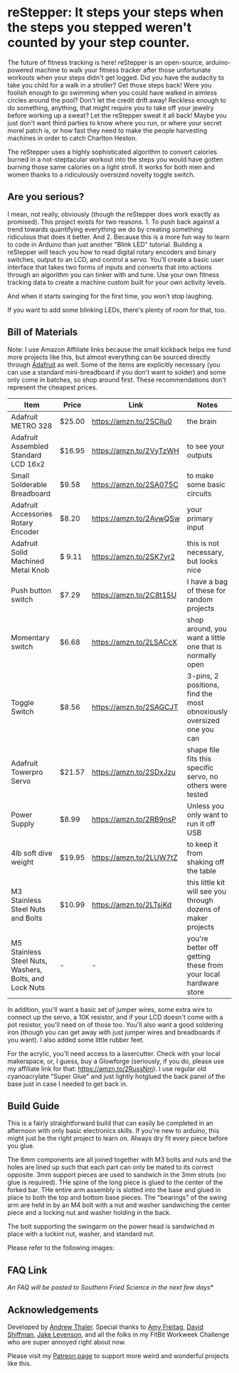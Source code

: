 # reStepper: It steps your steps when the steps you stepped weren't counted by your step counter. 

The future of fitness tracking is here! reStepper is an open-source, arduino-powered machine to walk your fitness tracker after those unfortunate workouts when your steps didn't get logged. Did you have the audacity to take you child for a walk in a stroller? Get those steps back! Were you foolish enough to go swimming when you could have walked in aimless circles around the pool? Don't let the credit drift away! Reckless enough to do something, anything, that might require you to take off your jewelry before working up a sweat? Let the reStepper sweat it all back! Maybe you just don't want third parties to know where you run, or where your secret morel patch is, or how fast they need to make the people harvesting machines in order to catch Charlton Heston. 

The reStepper uses a highly sophisticated algorithm to convert calories burned in a not-steptacular workout into the steps you would have gotten burning those same calories on a light stroll. It works for both men and women thanks to a ridiculously oversized novelty toggle switch. 

## Are you serious?

I mean, not really, obviously (though the reStepper does work exactly as promised). This project exists for two reasons. 1. To push back against a trend towards quantifying everything we do by creating something ridiculous that does it better. And 2. Because this is a more fun way to learn to code in Arduino than just another "Blink LED" tutorial. Building a reStepper will teach you how to read digital rotary encoders and binary switches, output to an LCD, and control a servo. You'll create a basic user interface that takes two forms of inputs and converts that into actions through an algorithm you can tinker with and tune. Use your own fitness tracking data to create a machine custom built for your own activity levels.

And when it starts swinging for the first time, you won't stop laughing.

If you want to add some blinking LEDs, there's plenty of room for that, too. 

## Bill of Materials

Note: I use Amazon Affiliate links because the small kickback helps me fund more projects like this, but almost everything can be sourced directly through [Adafruit](https://www.adafruit.com/) as well. Some of the items are explicitly necessary (you can use a standard mini-breadboard if you don't want to solder) and some only come in batches, so shop around first. These recommendations don't represent the cheapest prices. 

|Item|Price|Link|Notes|
---|---|---|---|
|Adafruit METRO 328 | $25.00 | https://amzn.to/2SClIu0 | the brain |
|Adafruit Assembled Standard LCD 16x2 | $16.95 | https://amzn.to/2VyTzWH | to see your outputs |
|Small Solderable Breadboard | $9.58 | https://amzn.to/2SA075C | to make some basic circuits |
|Adafruit Accessories Rotary Encoder | $8.20 | https://amzn.to/2AvwQSw | your primary input |
|Adafruit Solid Machined Metal Knob | $ 9.11 | https://amzn.to/2SK7yr2 | this is not necessary, but looks nice |
|Push button switch | $7.29 | https://amzn.to/2C8t15U | I have a bag of these for random projects |
|Momentary switch | $6.68 | https://amzn.to/2LSACcX | shop around, you want a little one that is normally open |
|Toggle Switch | $8.56 | https://amzn.to/2SAGCJT | 3-pins, 2 positions, find the most obnoxiously oversized one you can |
|Adafruit Towerpro Servo | $21.57 | https://amzn.to/2SDxJzu | shape file fits this specific servo, no others were tested |
|Power Supply | $8.99 | https://amzn.to/2RB9nsP | Unless you only want to run it off USB |
|4lb soft dive weight | $19.95 | https://amzn.to/2LUW7tZ | to keep it from shaking off the table |
| M3 Stainless Steel Nuts and Bolts | $10.99 | https://amzn.to/2LTsiKd | this little kit will see you through dozens of maker projects |
| M5 Stainless Steel Nuts, Washers, Bolts, and Lock Nuts | - | - | you're better off getting these from your local hardware store |

In addition, you'll want a basic set of jumper wires, some extra wire to connect up the servo, a 10K resistor, and if your LCD doesn't come with a pot resistor, you'll need on of those too. You'll also want a good soldering iron (though you can get away with just jumper wires and breadboards if you want). I also added some little rubber feet. 

For the acrylic, you'll need access to a lasercutter. Check with your local makerspace, or, I guess, buy a Glowforge (seriously, if you do, please use my affiliate link for that: https://amzn.to/2RussNm). I use regular old cyanoacrylate "Super Glue" and just lightly hotglued the back panel of the base just in case I needed to get back in. 

## Build Guide

This is a fairly straightforward build that can easily be completed in an afternoon with only basic electronics skills. If you're new to arduino, this might just be the right project to learn on. Always dry fit every piece before you glue. 

The 6mm components are all joined together with M3 bolts and nuts and the holes are lined up such that each part can only be mated to its correct opposite. 3mm support pieces are used to sandwich in the 3mm struts (no glue is required). THe spine of the long piece is glued to the center of the forked bar. THe entire arm assembly is slotted into the base and glued in place to both the top and bottom base pieces. The "bearings" of the swing arm are held in by an M4 bolt with a nut and washer sandwiching the center piece and a locking nut and washer holding in the back. 

The bolt supporting the swingarm on the power head is sandwiched in place with a luckint nut, washer, and standard nut. 

Please refer to the following images:



## FAQ Link

*An FAQ will be posted to Southern Fried Science in the next few days**

## Acknowledgements

Developed by [Andrew Thaler](https://twitter.com/DrAndrewThaler). Special thanks to [Amy Freitag](https://twitter.com/bgrassbluecrab), [David Shiffman](https://twitter.com/WhySharksMatter), [Jake Levenson](https://twitter.com/JacobLevenson), and all the folks in my FitBit Workweek Challenge who are super annoyed right about now. 

Please visit my [Patreon page](https://www.patreon.com/Andrew_Thaler) to support more weird and wonderful projects like this. 
